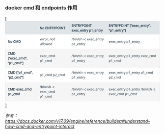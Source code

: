 ### docker cmd 和 endpoints 作用


[![image](https://github.com/kekek/code-collect/blob/master/diary/img/8B705240-9122-44C6-8B0D-B07B8609488C.png)]


*参考：https://docs.docker.com/v17.09/engine/reference/builder/#understand-how-cmd-and-entrypoint-interact*


